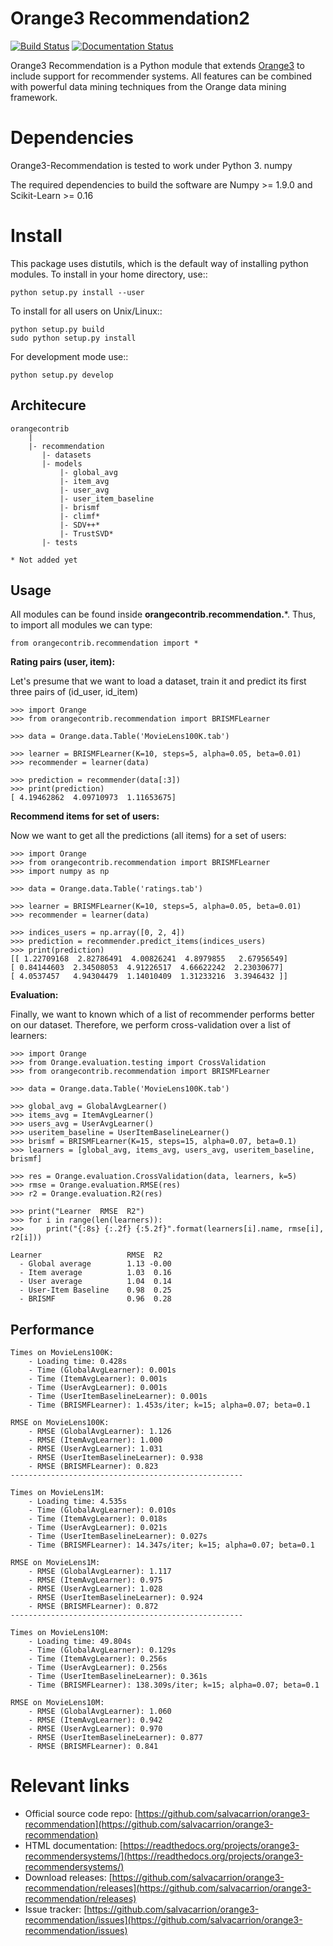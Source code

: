 Orange3 Recommendation2
=======================

[![Build Status](https://travis-ci.org/salvacarrion/orange3-recommendersystems.svg?branch=master)](https://travis-ci.org/salvacarrion/orange3-recommendersystems)
[![Documentation Status](https://readthedocs.org/projects/orange3-recommendersystems/badge/?version=latest)](http://orange3-recommendersystems.readthedocs.io/en/latest/?badge=latest)

Orange3 Recommendation is a Python module that extends [Orange3](http://orange.biolab.si) to include support for recommender systems.
All features can be combined with powerful data mining techniques from the Orange data mining framework.


Dependencies
============

Orange3-Recommendation is tested to work under Python 3.
numpy

The required dependencies to build the software are Numpy >= 1.9.0 and Scikit-Learn >= 0.16


Install
=======

This package uses distutils, which is the default way of installing
python modules. To install in your home directory, use::

    python setup.py install --user

To install for all users on Unix/Linux::

    python setup.py build
    sudo python setup.py install

For development mode use::

    python setup.py develop
    

Architecure
-----------

```
orangecontrib
    |
    |- recommendation
       |- datasets
       |- models
           |- global_avg
           |- item_avg
           |- user_avg
           |- user_item_baseline
           |- brismf
           |- climf*
           |- SDV++*
           |- TrustSVD*
       |- tests
       
* Not added yet
```


Usage
-----

All modules can be found inside **orangecontrib.recommendation.***. Thus, to import all modules we can type:

    from orangecontrib.recommendation import *
    
    
**Rating pairs (user, item):**

Let's presume that we want to load a dataset, train it and predict its first three pairs of (id_user, id_item)

    >>> import Orange
    >>> from orangecontrib.recommendation import BRISMFLearner
    
    >>> data = Orange.data.Table('MovieLens100K.tab')
    
    >>> learner = BRISMFLearner(K=10, steps=5, alpha=0.05, beta=0.01)
    >>> recommender = learner(data)
    
    >>> prediction = recommender(data[:3])
    >>> print(prediction)
    [ 4.19462862  4.09710973  1.11653675]
    
    
**Recommend items for set of users:**

Now we want to get all the predictions (all items) for a set of users:

    >>> import Orange
    >>> from orangecontrib.recommendation import BRISMFLearner
    >>> import numpy as np
    
    >>> data = Orange.data.Table('ratings.tab')

    >>> learner = BRISMFLearner(K=10, steps=5, alpha=0.05, beta=0.01)
    >>> recommender = learner(data)

    >>> indices_users = np.array([0, 2, 4])
    >>> prediction = recommender.predict_items(indices_users)
    >>> print(prediction)
    [[ 1.22709168  2.82786491  4.00826241  4.8979855   2.67956549]
    [ 0.84144603  2.34508053  4.91226517  4.66622242  2.23030677]
    [ 4.0537457   4.94304479  1.14010409  1.31233216  3.3946432 ]]

    
**Evaluation:**

Finally, we want to known which of a list of recommender performs better on our dataset. Therefore,
we perform cross-validation over a list of learners:

    
    >>> import Orange
    >>> from Orange.evaluation.testing import CrossValidation
    >>> from orangecontrib.recommendation import BRISMFLearner
    
    >>> data = Orange.data.Table('MovieLens100K.tab')
    
    >>> global_avg = GlobalAvgLearner()
    >>> items_avg = ItemAvgLearner()
    >>> users_avg = UserAvgLearner()
    >>> useritem_baseline = UserItemBaselineLearner()
    >>> brismf = BRISMFLearner(K=15, steps=15, alpha=0.07, beta=0.1)
    >>> learners = [global_avg, items_avg, users_avg, useritem_baseline, brismf]
    
    >>> res = Orange.evaluation.CrossValidation(data, learners, k=5)
    >>> rmse = Orange.evaluation.RMSE(res)
    >>> r2 = Orange.evaluation.R2(res)
    
    >>> print("Learner  RMSE  R2")
    >>> for i in range(len(learners)):
    >>>     print("{:8s} {:.2f} {:5.2f}".format(learners[i].name, rmse[i], r2[i]))
        
    Learner                   RMSE  R2
      - Global average        1.13 -0.00
      - Item average          1.03  0.16
      - User average          1.04  0.14
      - User-Item Baseline    0.98  0.25
      - BRISMF                0.96  0.28
      
      
Performance
-----------

    Times on MovieLens100K:
        - Loading time: 0.428s
        - Time (GlobalAvgLearner): 0.001s
        - Time (ItemAvgLearner): 0.001s
        - Time (UserAvgLearner): 0.001s
        - Time (UserItemBaselineLearner): 0.001s
        - Time (BRISMFLearner): 1.453s/iter; k=15; alpha=0.07; beta=0.1
    
    RMSE on MovieLens100K:
        - RMSE (GlobalAvgLearner): 1.126
        - RMSE (ItemAvgLearner): 1.000
        - RMSE (UserAvgLearner): 1.031
        - RMSE (UserItemBaselineLearner): 0.938
        - RMSE (BRISMFLearner): 0.823
    ----------------------------------------------------
    
    Times on MovieLens1M:
        - Loading time: 4.535s
        - Time (GlobalAvgLearner): 0.010s
        - Time (ItemAvgLearner): 0.018s
        - Time (UserAvgLearner): 0.021s
        - Time (UserItemBaselineLearner): 0.027s
        - Time (BRISMFLearner): 14.347s/iter; k=15; alpha=0.07; beta=0.1
        
    RMSE on MovieLens1M:
        - RMSE (GlobalAvgLearner): 1.117
        - RMSE (ItemAvgLearner): 0.975
        - RMSE (UserAvgLearner): 1.028
        - RMSE (UserItemBaselineLearner): 0.924
        - RMSE (BRISMFLearner): 0.872
    ----------------------------------------------------
    
    Times on MovieLens10M:
        - Loading time: 49.804s
        - Time (GlobalAvgLearner): 0.129s
        - Time (ItemAvgLearner): 0.256s
        - Time (UserAvgLearner): 0.256s
        - Time (UserItemBaselineLearner): 0.361s
        - Time (BRISMFLearner): 138.309s/iter; k=15; alpha=0.07; beta=0.1
        
    RMSE on MovieLens10M:
        - RMSE (GlobalAvgLearner): 1.060
        - RMSE (ItemAvgLearner): 0.942
        - RMSE (UserAvgLearner): 0.970
        - RMSE (UserItemBaselineLearner): 0.877
        - RMSE (BRISMFLearner): 0.841
        
        
Relevant links
==============

- Official source code repo: [https://github.com/salvacarrion/orange3-recommendation](https://github.com/salvacarrion/orange3-recommendation)
- HTML documentation: [https://readthedocs.org/projects/orange3-recommendersystems/](https://readthedocs.org/projects/orange3-recommendersystems/)
- Download releases: [https://github.com/salvacarrion/orange3-recommendation/releases](https://github.com/salvacarrion/orange3-recommendation/releases)
- Issue tracker: [https://github.com/salvacarrion/orange3-recommendation/issues](https://github.com/salvacarrion/orange3-recommendation/issues)

